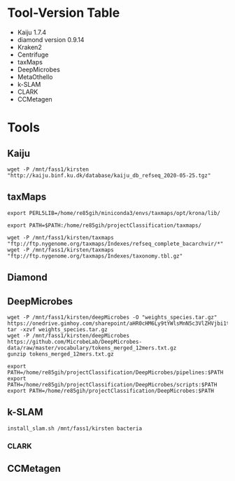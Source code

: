 <!-- This file contains the commands used after the tools have been successfully installed. It contains downloading the mandatory databases, weights or indices.-->

# Tool-Version Table
- Kaiju 1.7.4
- diamond version 0.9.14
- Kraken2
- Centrifuge
- taxMaps
- DeepMicrobes
- MetaOthello
- k-SLAM
- CLARK
- CCMetagen
# Tools
## Kaiju
<!-- conda install -c bioconda kaiju in projectMAIN -->
    wget -P /mnt/fass1/kirsten "http://kaiju.binf.ku.dk/database/kaiju_db_refseq_2020-05-25.tgz"
## taxMaps
<!-- 
conda create -n taxmaps python=2.7
git clone git://github.com/nygenome/taxmaps.git
pip install numpy==1.7
conda install -c bioconda samtools
conda install -c bioconda cutadapt
conda install -c bioconda prinseq
conda install -c bioconda gem3-mapper
conda install -c bioconda krona
-->

<!-- changed the path for python env in taxMaps-file into /home/re85gih/miniconda3/envs/taxmaps/bin/python2.7 -->
  
<!--for Krona -->
    export PERL5LIB=/home/re85gih/miniconda3/envs/taxmaps/opt/krona/lib/
<!-- for usability-->
    export PATH=$PATH:/home/re85gih/projectClassification/taxmaps/

<!-- Stand der Downloads: 06.03.18 -->
    wget -P /mnt/fass1/kirsten/taxmaps "ftp://ftp.nygenome.org/taxmaps/Indexes/refseq_complete_bacarchvir/*"
    wget -P /mnt/fass1/kirsten/taxmaps "ftp://ftp.nygenome.org/taxmaps/Indexes/taxonomy.tbl.gz"


## Diamond

## DeepMicrobes
<!-- 
https://github.com/MicrobeLab/DeepMicrobes/blob/master/document/install.md

git clone https://github.com/MicrobeLab/DeepMicrobes.git
conda env create -f DeepMicrobes/install.yml
conda activate DeepMicrobes
-->
    wget -P /mnt/fass1/kirsten/deepMicrobes -O "weights_species.tar.gz" https://onedrive.gimhoy.com/sharepoint/aHR0cHM6Ly9tYWlsMnN5c3VlZHVjbi1teS5zaGFyZXBvaW50LmNvbS86dTovZy9wZXJzb25hbC9saWFuZ3F4N19tYWlsMl9zeXN1X2VkdV9jbi9FU0EtWnZwdVlqcEZqTHlkb2U2Tzl2OEJLOW5PbnFrdkdvOWpuaW56VGE5V0tnP2U9dGo2b3Vo.weights_species.tar.gz
    tar -xzvf weights_species.tar.gz
    wget -P /mnt/fass1/kirsten/deepMicrobes https://github.com/MicrobeLab/DeepMicrobes-data/raw/master/vocabulary/tokens_merged_12mers.txt.gz
    gunzip tokens_merged_12mers.txt.gz

    export PATH=/home/re85gih/projectClassification/DeepMicrobes/pipelines:$PATH
    export PATH=/home/re85gih/projectClassification/DeepMicrobes/scripts:$PATH
    export PATH=/home/re85gih/projectClassification/DeepMicrobes:$PATH

## k-SLAM
<!-- vllt. muss ich auch nur SLAM --parse-taxonomy names.dmp nodes.dmp --output-file taxDB machen? not sure-->
    install_slam.sh /mnt/fass1/kirsten bacteria

### CLARK
<!-- path to databse is /mnt/fass1/kirsten -->

## CCMetagen
<!-- ich kann anscheinend die ncbi_nr_2020-06-30 nutzen?-->
<!-- aber vielleicht muss ich mit kma n eigenen Index bauen?
kma_index -i nt_taxid.fas -o ncbi_nt -NI -Sparse TG-->

